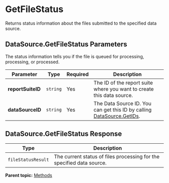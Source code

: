 # GetFileStatus

Returns status information about the files submitted to the specified data source.

## DataSource.GetFileStatus Parameters

The status information tells you if the file is queued for processing, processing, or processed.

|Parameter|Type|Required|Description|
|---------|----|--------|-----------|
|**reportSuiteID** |`string` |Yes| The ID of the report suite where you want to create this data source. |
|**dataSourceID** |`string` |Yes| The Data Source ID. You can get this ID by calling [DataSource.GetIDs](r_getIDs.md#). |

## DataSource.GetFileStatus Response

|Type|Description|
|----|-----------|
|`fileStatusResult` | The current status of files processing for the specified data source. |

**Parent topic:** [Methods](../methods/c_data_sources_methods.md)

